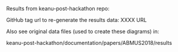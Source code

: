 Results from keanu-post-hackathon repo:

GitHub tag url to re-generate the results data: XXXX URL

Also see original data files (used to create these diagrams) in:

keanu-post-hackathon/documentation/papers/ABMUS2018/results

